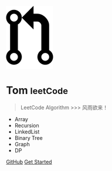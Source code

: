 <!-- _coverpage.md -->

![logo](_media/icon.png)

# Tom <small>leetCode</small>

> LeetCode Algorithm >>> 风雨欲来！

- Array
- Recursion
- LinkedList
- Binary Tree
- Graph
- DP

[GitHub](https://github.com/NovemberFall)
[Get Started](README.md)